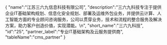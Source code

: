 {
	"name":"江苏三六九信息科技有限公司",
	"description":"三六九科技专注于提供企业IT基础架构规划、信息化安全规划、部署及运维外包业务，并提供云计算、人工智能方面的专业顾问咨询服务，公司以贯穿业务，技术和流程的整合服务及解决方案，助力客户创造价值，实现潜能。\n",
	"short_name":"三六九科技",
	"id":"25",
	"partner_label":"专业IT基础架构及云服务提供商",
	"tableName":"cms_partner"
}